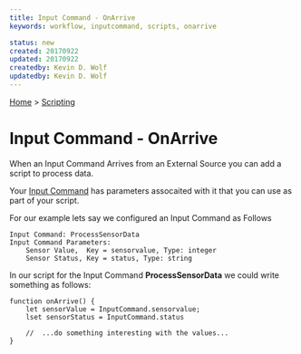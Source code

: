```yaml
---
title: Input Command - OnArrive
keywords: workflow, inputcommand, scripts, onarrive

status: new
created: 20170922
updated: 20170922
createdby: Kevin D. Wolf
updatedby: Kevin D. Wolf
---
```

[Home](../Index.md) > [Scripting](Index.md)

# Input Command - OnArrive

When an Input Command Arrives from an External Source you can add a script to process data.

Your [Input Command](../Workflows/InputCommands.md) has parameters assocaited with it that you can use as part of your script.

For our example lets say we configured an Input Command as Follows
```
Input Command: ProcessSensorData
Input Command Parameters:
    Sensor Value,  Key = sensorvalue, Type: integer
    Sensor Status, Key = status, Type: string
```

In our script for the Input Command **ProcessSensorData** we could write something as follows:

```
function onArrive() {
    let sensorValue = InputCommand.sensorvalue;
    lset sensorStatus = InputCommand.status

    //  ...do something interesting with the values...
}
```